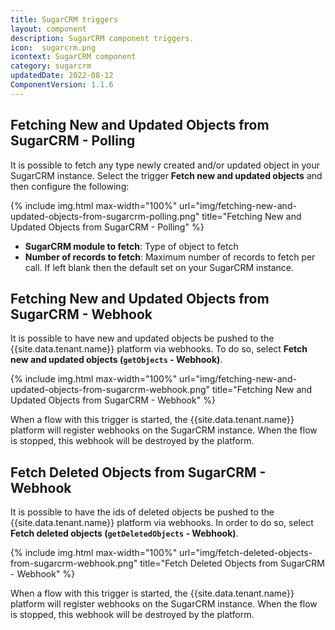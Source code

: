 ```yaml
---
title: SugarCRM triggers
layout: component
description: SugarCRM component triggers.
icon:  sugarcrm.png
icontext: SugarCRM component
category: sugarcrm
updatedDate: 2022-08-12
ComponentVersion: 1.1.6
---
```


## Fetching New and Updated Objects from SugarCRM - Polling

It is possible to fetch any type newly created and/or updated object in your
SugarCRM instance. Select the trigger **Fetch new and updated objects** and
then configure the following:

{% include img.html max-width="100%" url="img/fetching-new-and-updated-objects-from-sugarcrm-polling.png" title="Fetching New and Updated Objects from SugarCRM - Polling" %}

*  **SugarCRM module to fetch**: Type of object to fetch
*  **Number of records to fetch**: Maximum number of records to fetch per call.
 If left blank then the default set on your SugarCRM instance.

## Fetching New and Updated Objects from SugarCRM - Webhook

It is possible to have new and updated objects be pushed to the {{site.data.tenant.name}}
platform via webhooks. To do so, select **Fetch new and updated objects (`getObjects` - Webhook)**.

{% include img.html max-width="100%" url="img/fetching-new-and-updated-objects-from-sugarcrm-webhook.png" title="Fetching New and Updated Objects from SugarCRM - Webhook" %}

When a flow with this trigger is started, the {{site.data.tenant.name}} platform will register webhooks on
the SugarCRM instance. When the flow is stopped, this webhook will be destroyed by the platform.

## Fetch Deleted Objects from SugarCRM - Webhook

It is possible to have the ids of deleted objects be pushed to the {{site.data.tenant.name}}
platform via webhooks.  In order to do so, select **Fetch deleted objects (`getDeletedObjects` - Webhook)**.

{% include img.html max-width="100%" url="img/fetch-deleted-objects-from-sugarcrm-webhook.png" title="Fetch Deleted Objects from SugarCRM - Webhook" %}

When a flow with this trigger is started, the {{site.data.tenant.name}} platform
will register webhooks on the SugarCRM instance. When the flow is stopped, this
webhook will be destroyed by the platform.
